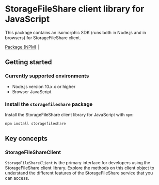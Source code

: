 # StorageFileShare client library for JavaScript

This package contains an isomorphic SDK (runs both in Node.js and in browsers) for StorageFileShare client.



[Package (NPM)](https://www.npmjs.com/package/storagefileshare) |

## Getting started

### Currently supported environments

- Node.js version 10.x.x or higher
- Browser JavaScript


### Install the `storagefileshare` package

Install the StorageFileShare client library for JavaScript with `npm`:

```bash
npm install storagefileshare
```


## Key concepts

### StorageFileShareClient

`StorageFileShareClient` is the primary interface for developers using the StorageFileShare client library. Explore the methods on this client object to understand the different features of the StorageFileShare service that you can access.

